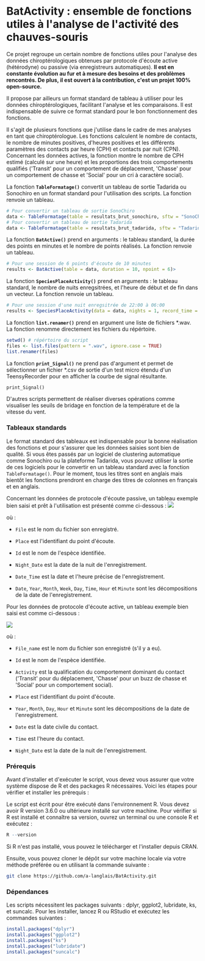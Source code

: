 # BatActivity : ensemble de fonctions utiles à l'analyse de l'activité des chauves-souris

Ce projet regroupe un certain nombre de fonctions utiles pour l'analyse des données chiroptérologiques obtenues par protocole d'écoute active (hétérodyne) ou passive (via enregistreurs automatiques).
**Il est en constante évolution au fur et à mesure des besoins et des problèmes rencontrés. De plus, il est ouvert à la contribution, c'est un projet 100% open-source.**

Il propose par ailleurs un format standard de tableau à utiliser pour les données chiroptérologiques, facilitant l'analyse et les comparaisons. Il est indispensable de suivre ce format standard pour le bon fonctionnement des fonctions.

Il s'agit de plusieurs fonctions que j'utilise dans le cadre de mes analyses en tant que chiroptérologue. Les fonctions calculent le nombre de contacts, le nombre de minutes positives, d'heures positives et les différents paramètres des contacts par heure (CPH) et contacts par nuit (CPN). Concernant les données actives, la fonction montre le nombre de CPH estimé (calculé sur une heure) et les proportions des trois comportements qualifiés ('Transit' pour un comportement de déplacement, 'Chasse' pour un comportement de chasse et 'Social' pour un cri à caractère social).

La fonction **`TableFormatage()`** convertit un tableau de sortie Tadarida ou Sonochiro en un format standard pour l'utilisation des scripts. La fonction renvoie un tableau.

```R
# Pour convertir un tableau de sortie SonoChiro
data <- TableFormatage(table = resultats_brut_sonochiro, sftw = "SonoChiro")
# Pour convertir un tableau de sortie Tadarida
data <- TableFormatage(table = resultats_brut_tadarida, sftw = "Tadarida")
```

La fonction **`BatActive()`** prend en arguments : le tableau standard, la durée des points en minutes et le nombre de points réalisés. La fonction renvoie un tableau.

```R
# Pour une session de 6 points d'écoute de 10 minutes
results <- BatActive(table = data, duration = 10, npoint = 6)>
```

La fonction **`SpeciesPlaceActivity()`** prend en arguments : le tableau standard, le nombre de nuits enregsitrées, et l'heure de début et de fin dans un vecteur. La fonction renvoie un tableau.

```R
# Pour une session d'une nuit enregsitrée de 22:00 à 06:00
results <- SpeciesPlaceActivity(data = data, nights = 1, record_time = c("22:00", "06:00"))
```

La fonction **`list.renamer()`** prend en argument une liste de fichiers *.wav. La fonction renomme directement les fichiers du répértoire.

```R
setwd() # répértoire du script
files <- list.files(pattern = ".wav", ignore.case = TRUE)
list.renamer(files)
```

La fonction **`print_Signal()`** ne prend pas d'argument et permet de sélectionner un fichier *.csv de sortie d'un test micro étendu d'un TeensyRecorder pour en afficher la courbe de signal résultante.

```py
print_Signal()
```

D'autres scripts permettent de réaliser diverses opérations comme visualiser les seuils de bridage en fonction de la température et de la vitesse du vent.

### Tableaux standards

Le format standard des tableaux est indispensable pour la bonne réalisation des fonctions et pour s'assurer que les données saisies sont bien de qualité. Si vous êtes passés par un logiciel de clustering automatique comme Sonochiro ou la plateforme Tadarida, vous pouvez utiliser la sortie de ces logiciels pour le convertir en un tableau standard avec la fonction `TableFormatage()`. Pour le moment, tous les titres sont en anglais mais bientôt les fonctions prendront en charge des titres de colonnes en français et en anglais.

Concernant les données de protocole d'écoute passive, un tableau exemple bien saisi et prêt à l'utilisation est présenté comme ci-dessous : ![](C:\Users\langl\AppData\Roaming\marktext\images\2024-03-29-10-21-10-image.png)

où : 

- `File` est le nom du fichier son enregistré.

- `Place` est l'identifiant du point d'écoute.

- `Id` est le nom de l'espèce identifiée.

- `Night_Date` est la date de la nuit de l'enregistrement.

- `Date_Time` est la date et l'heure précise de l'enregistrement.

- `Date`, `Year`, `Month`, `Week`, `Day`, `Time`, `Hour` et `Minute` sont les décompositions de la date de l'enregistrement.



Pour les données de protocole d'écoute active, un tableau exemple bien saisi est comme ci-dessous :

![](C:\Users\langl\AppData\Roaming\marktext\images\2024-03-29-10-25-44-image.png)

 où :

- `File_name` est le nom du fichier son enregistré (s'il y a eu).

- `Id` est le nom de l'espèce identifiée.

- `Activity` est la qualification du comportement dominant du contact ('Transit' pour du déplacement, 'Chasse' pour un buzz de chasse et 'Social' pour un comportement social).

- `Place` est l'identifiant du point d'écoute.

- `Year`, `Month`, `Day`, `Hour` et `Minute` sont les décompositions de la date de l'enregistrement.

- `Date` est la date civile du contact.

- `Time` est l'heure du contact.

- `Night_Date` est la date de la nuit de l'enregistrement.

### Prérequis

Avant d'installer et d'exécuter le script, vous devez vous assurer que votre système dispose de R et des packages R nécessaires. Voici les étapes pour vérifier et installer les prérequis :

Le script est écrit pour être exécuté dans l'environnement R. Vous devez avoir R version 3.6.0 ou ultérieure installé sur votre machine. Pour vérifier si R est installé et connaître sa version, ouvrez un terminal ou une console R et exécutez :

```R
R --version
```

Si R n'est pas installé, vous pouvez le télécharger et l'installer depuis CRAN.

Ensuite, vous pouvez cloner le dépôt sur votre machine locale via votre méthode préférée ou en utilisant la commande suivante :

```bash
git clone https://github.com/a-langlais/BatActivity.git
```

### Dépendances

Les scripts nécessitent les packages suivants : dplyr, ggplot2, lubridate, ks, et suncalc. Pour les installer, lancez R ou RStudio et exécutez les commandes suivantes :

```R
install.packages("dplyr")
install.packages("ggplot2")
install.packages("ks")
install.packages("lubridate")
install.packages("suncalc")
```
